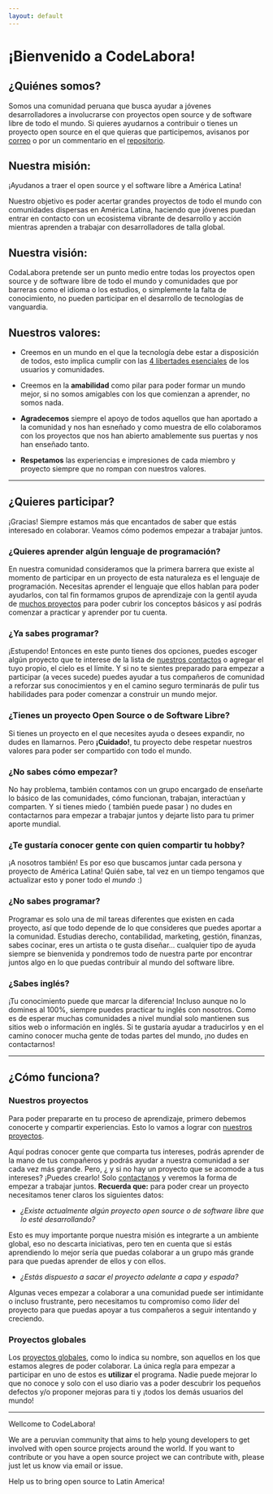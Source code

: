 ```yaml
---
layout: default
---
```

# [](#header-1)¡Bienvenido a CodeLabora!

## [](#header-2)¿Quiénes somos?

Somos una comunidad peruana que busca ayudar a jóvenes desarrolladores a involucrarse con proyectos open source y de software libre de todo el mundo. Si quieres ayudarnos a contribuir o tienes un proyecto open source en el que quieras que participemos, avisanos por [correo](https://github.com/CodeLabora) o por un commentario en el [repositorio](https://github.com/CodeLabora/codelabora.github.io/issues).

## [](#header-2)Nuestra misión:

¡Ayudanos a traer el open source y el software libre a América Latina!

Nuestro objetivo es poder acertar grandes proyectos de todo el mundo con comunidades dispersas en América Latina, haciendo que jóvenes puedan entrar en contacto con un ecosistema vibrante de desarrollo y acción mientras aprenden a trabajar con desarrolladores de talla global.

## [](#header-2)Nuestra visión:

CodaLabora pretende ser un punto medio entre todas los proyectos open source y de software libre de todo el mundo y comunidades que por barreras como el idioma o los estudios, o simplemente la falta de conocimiento, no pueden participar en el desarrollo de tecnologías de vanguardia.

## [](#header-2)Nuestros valores:

* Creemos en un mundo en el que la tecnología debe estar a disposición de todos, esto implica cumplir con las [4 libertades esenciales](https://www.gnu.org/philosophy/free-sw.html) de los usuarios y comunidades.

* Creemos en la **amabilidad** como pilar para poder formar un mundo mejor, si no somos amigables con los que comienzan a aprender, no somos nada.

* **Agradecemos** siempre el apoyo de todos aquellos que han aportado a la comunidad y nos han esneñado y como muestra de ello colaboramos con los proyectos que nos han abierto amablemente sus puertas y nos han enseñado tanto.

* **Respetamos** las experiencias e impresiones de cada miembro y proyecto siempre que no rompan con nuestros valores.

* * *

## [](#header-2)¿Quieres participar?

¡Gracias! Siempre estamos más que encantados de saber que estás interesado en colaborar. Veamos cómo podemos empezar a trabajar juntos.

### [](#header-3)¿Quieres aprender algún lenguaje de programación?

En nuestra comunidad consideramos que la primera barrera que existe al momento de participar en un proyecto de esta naturaleza es el lenguaje de programación. Necesitas aprender el lenguaje que ellos hablan para poder ayudarlos, con tal fin formamos grupos de aprendizaje con la gentil ayuda de [muchos proyectos](./proyectos) para poder cubrir los conceptos básicos y así podrás comenzar a practicar y aprender por tu cuenta.

### [](#header-3)¿Ya sabes programar?

¡Estupendo! Entonces en este punto tienes dos opciones, puedes escoger algún proyecto que te interese de la lista de [nuestros contactos](proyectos) o agregar el tuyo propio, el cielo es el límite. Y si no te sientes preparado para empezar a participar (a veces sucede) puedes ayudar a tus compañeros de comunidad a reforzar sus conocimientos y en el camino seguro terminarás de pulir tus habilidades para poder comenzar a construir un mundo mejor.

### [](#header-3)¿Tienes un proyecto Open Source o de Software Libre?

Si tienes un proyecto en el que necesites ayuda o desees expandir, no dudes en llamarnos. Pero **¡Cuidado!**, tu proyecto debe respetar nuestros valores para poder ser compartido con todo el mundo.

### [](#header-3)¿No sabes cómo empezar?

No hay problema, también contamos con un grupo encargado de enseñarte lo básico de las comunidades, cómo funcionan, trabajan, interactúan y comparten. Y si tienes miedo ( también puede pasar ) no dudes en contactarnos para empezar a trabajar juntos y dejarte listo para tu primer aporte mundial.

### [](#header-3)¿Te gustaría conocer gente con quien compartir tu hobby?

¡A nosotros también! Es por eso que buscamos juntar cada persona y proyecto de América Latina! Quién sabe, tal vez en un tiempo tengamos que actualizar esto y poner todo el _mundo_ :)

### [](#header-3)¿No sabes programar?

Programar es solo una de mil tareas diferentes que existen en cada proyecto, así que todo depende de lo que consideres que puedes aportar a la comunidad. Estudias derecho, contabilidad, marketing, gestión, finanzas, sabes cocinar, eres un artista o te gusta diseñar... cualquier tipo de ayuda siempre se bienvenida y pondremos todo de nuestra parte por encontrar juntos algo en lo que puedas contribuir al mundo del software libre.

### [](#header-3)¿Sabes inglés?

¡Tu conocimiento puede que marcar la diferencia! Incluso aunque no lo domines al 100%, siempre puedes practicar tu inglés con nosotros. Como es de esperar muchas comunidades a nivel mundial solo mantienen sus sitios web o información en inglés. Si te gustaría ayudar a traducirlos y en el camino conocer mucha gente de todas partes del mundo, ¡no dudes en contactarnos!

* * *

## [](#header-2)¿Cómo funciona?

### [](#header-3)Nuestros proyectos

Para poder prepararte en tu proceso de aprendizaje, primero debemos conocerte y compartir experiencias.
Esto lo vamos a lograr con [nuestros proyectos](https://github.com/orgs/CodeLabora/projects).

Aquí podras conocer gente que comparta tus intereses, podrás aprender de la mano de tus compañeros y podrás ayudar a nuestra comunidad a ser cada vez más grande. Pero, ¿ y si no hay un proyecto que se acomode a tus intereses? ¡Puedes crearlo! Solo [contactanos](https://github.com/issues) y veremos la forma de empezar a trabajar juntos. **Recuerda que:** para poder crear un proyecto necesitamos tener claros los siguientes datos:

* _¿Existe actualmente algún proyecto open source o de software libre que lo esté desarrollando?_

 Esto es muy importante porque nuestra misión es integrarte a un ambiente global, eso no descarta iniciativas, pero ten en cuenta que si estás aprendiendo lo mejor sería que puedas colaborar a un grupo más grande para que puedas aprender de ellos y con ellos.

* _¿Estás dispuesto a sacar el proyecto adelante a capa y espada?_

 Algunas veces empezar a colaborar a una comunidad puede ser intimidante o incluso frustrante, pero necesitamos tu compromiso como _lider_ del proyecto para que puedas apoyar a tus compañeros a seguir intentando y creciendo.


### [](#header-3)Proyectos globales

Los [proyectos globales](proyectos), como lo indica su nombre, son aquellos en los que estamos alegres de poder colaborar. La única regla para empezar a participar en uno de estos es **utilizar** el programa. Nadie puede mejorar lo que no conoce y solo con el uso diario vas a poder descubrir los pequeños defectos y/o proponer mejoras para ti y ¡todos los demás usuarios del mundo!

* * *

Wellcome to CodeLabora!

We are a peruvian community that aims to help young developers to get involved with open source projects around the world. If you want to contribute or you have a open source project we can contribute with, please just let us know via email or issue. 

Help us to bring open source to Latin America!
